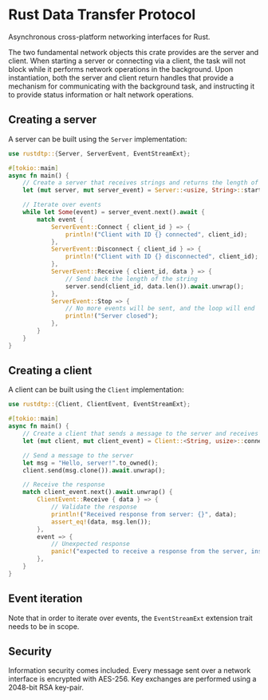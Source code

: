 # Rust Data Transfer Protocol

Asynchronous cross-platform networking interfaces for Rust.

The two fundamental network objects this crate provides are the server and client. When starting a server or connecting via a client, the task will not block while it performs network operations in the background. Upon instantiation, both the server and client return handles that provide a mechanism for communicating with the background task, and instructing it to provide status information or halt network operations.

## Creating a server

A server can be built using the `Server` implementation:

```rust
use rustdtp::{Server, ServerEvent, EventStreamExt};

#[tokio::main]
async fn main() {
    // Create a server that receives strings and returns the length of each string
    let (mut server, mut server_event) = Server::<usize, String>::start(("0.0.0.0", 0)).await.unwrap();

    // Iterate over events
    while let Some(event) = server_event.next().await {
        match event {
            ServerEvent::Connect { client_id } => {
                println!("Client with ID {} connected", client_id);
            },
            ServerEvent::Disconnect { client_id } => {
                println!("Client with ID {} disconnected", client_id);
            },
            ServerEvent::Receive { client_id, data } => {
                // Send back the length of the string
                server.send(client_id, data.len()).await.unwrap();
            },
            ServerEvent::Stop => {
                // No more events will be sent, and the loop will end
                println!("Server closed");
            },
        }
    }
}
```

## Creating a client

A client can be built using the `Client` implementation:

```rust
use rustdtp::{Client, ClientEvent, EventStreamExt};

#[tokio::main]
async fn main() {
    // Create a client that sends a message to the server and receives the length of the message
    let (mut client, mut client_event) = Client::<String, usize>::connect(("127.0.0.1", 29275)).await.unwrap();

    // Send a message to the server
    let msg = "Hello, server!".to_owned();
    client.send(msg.clone()).await.unwrap();

    // Receive the response
    match client_event.next().await.unwrap() {
        ClientEvent::Receive { data } => {
            // Validate the response
            println!("Received response from server: {}", data);
            assert_eq!(data, msg.len());
        },
        event => {
            // Unexpected response
            panic!("expected to receive a response from the server, instead got {:?}", event);
        },
    }
}
```

## Event iteration

Note that in order to iterate over events, the `EventStreamExt` extension trait needs to be in scope.

## Security

Information security comes included. Every message sent over a network interface is encrypted with AES-256. Key exchanges are performed using a 2048-bit RSA key-pair.
